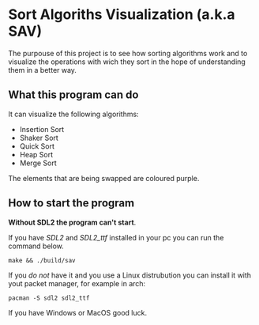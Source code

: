 # Sort Algoriths Visualization (a.k.a SAV)

The purpouse of this project is to see how sorting algorithms work and to visualize the operations with wich they sort in the hope of understanding them in a better way.

## What this program can do

It can visualize the following algorithms:

- Insertion Sort
- Shaker Sort
- Quick Sort
- Heap Sort
- Merge Sort

The elements that are being swapped are coloured purple.

## How to start the program

**Without SDL2 the program can't start**.

If you have *SDL2* and *SDL2_ttf* installed in your pc you can run the command below.

```shell
make && ./build/sav
```

If you *do not* have it and you use a Linux distrubution you can install it with yout packet manager, for example in arch:

```shell
pacman -S sdl2 sdl2_ttf
```

If you have Windows or MacOS good luck.
